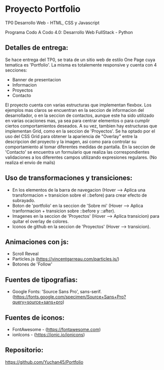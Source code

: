 # Proyecto Portfolio

TP0 Desarrollo Web - HTML, CSS y Javascript

Programa Codo A Codo 4.0: Desarrollo Web FullStack - Python

## Detalles de entrega:

Se hace entrega del TP0, se trata de un sitio web de estilo One Page cuya tematica es 'Portfolio'. La misma es totalemente responsive y cuenta con 4 secciones:

- Banner de presentacion
- Informacion
- Proyectos
- Contacto

El proyecto cuenta con varias estructuras que implementan flexbox. Los ejemplos mas claros se encuentran en la seccion de informacion del desarrollador, o en la seccion de contactos, aunque este ha sido utilizado en varias ocaciones mas, ya sea para centrar elementos o para cumplir ciertos comportamientos deseados.
A su vez, tambien hay estructuras que implementan Grid, como en la seccion de 'Proyectos'. Se ha optado por el uso del CSS Grid para obtener la apariencia de "Overlay" entre la descripcion del proyecto y la imagen, asi como para controlar su comportamiento al tomar diferentes medidas de pantalla.
En la seccion de 'Contacto' se encuentra un formulario que realiza las correspondientes validaciones a los diferentes campos utilizando expresiones regulares. (No realiza el envio de mails)


## Uso de transformaciones y transiciones:

- En los elementos de la barra de navegacion (Hover --> Aplica una transformacion + transicion sobre el ::before) para crear efecto de subrayado. 
- Boton de 'portfolio' en la seccion de 'Sobre mi' (Hover --> Aplica tranformacion + transicion sobre ::before y ::after).
- Imagenes en la seccion de 'Proyectos' (Hover --> Aplica transicion) para quitar el overlay de colores.
- Iconos de github en la seccion de 'Proyectos' (Hover --> transicion).


## Animaciones con js:

- Scroll Reveal
- Particles.js  (https://vincentgarreau.com/particles.js/)
- Botones de 'Follow'


## Fuentes de tipografias:

- Google Fonts: 'Source Sans Pro', sans-serif.
(https://fonts.google.com/specimen/Source+Sans+Pro?query=source+sans+pro)


## Fuentes de iconos: 

- FontAwesome -  (https://fontawesome.com)
- ionIcons -  (https://ionic.io/ionicons)


## Repositorio:

https://github.com/Yuchan45/Portfolio

